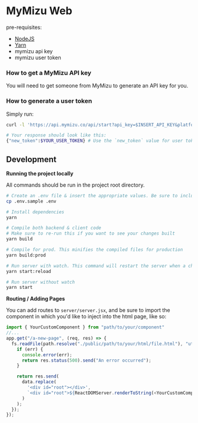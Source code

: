 # MyMizu Web

pre-requisites:
- [NodeJS](https://nodejs.org/en/download/package-manager/)
- [Yarn](https://classic.yarnpkg.com/lang/en/docs/install/)
- mymizu api key
- mymizu user token

### How to get a MyMizu API key
You will need to get someone from MyMizu to generate an API key for you.

### How to generate a user token
Simply run:
```bash
curl -l 'https://api.mymizu.co/api/start?api_key=$INSERT_API_KEY&platform=ios&client_version=1.0.0&client_build=12345&uuid=UNIQUEUSERID'

# Your response should look like this:
{"new_token":$YOUR_USER_TOKEN} # Use the `new_token` value for user token.
```

## Development

**Running the project locally**

All commands should be run in the project root directory.
```bash
# Create an .env file & insert the appropriate values. Be sure to include your api key and user token from the previous steps.
cp .env.sample .env

# Install dependencies
yarn 

# Compile both backend & client code
# Make sure to re-run this if you want to see your changes built
yarn build

# Compile for prod. This minifies the compiled files for production
yarn build:prod

# Run server with watch. This command will restart the server when a change has been detected
yarn start:reload

# Run server without watch
yarn start
```

**Routing / Adding Pages**

You can add routes to `server/server.jsx`, and be sure to import the component in which you'd like to inject into the html page, like so:

```javascript
import { YourCustomComponent } from "path/to/your/component"
//...
app.get("/a-new-page", (req, res) => {
  fs.readFile(path.resolve("./public/path/to/your/html/file.html"), "utf8", (err, data) => {
    if (err) {
      console.error(err);
      return res.status(500).send("An error occurred");
    }

    return res.send(
      data.replace(
        '<div id="root"></div>',
        `<div id="root">${ReactDOMServer.renderToString(<YourCustomComponent />)}</div>`
      )
    );
  });
});
```

